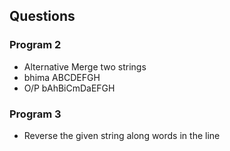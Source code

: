 ## Questions
### Program 2
-  Alternative Merge two strings
- bhima ABCDEFGH
- O/P  bAhBiCmDaEFGH
### Program 3
- Reverse the given string along words in the line